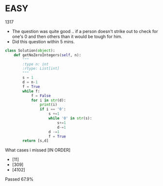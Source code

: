 # EASY
1317

* The question was quite good .. if a person doesn't strike out to check for one's 0 and then others than it would be tough for him.
* Did this question within 5 mins.

```PYTHON
class Solution(object):
    def getNoZeroIntegers(self, n):
        """
        :type n: int
        :rtype: List[int]
        """
        s = 1
        d = n-1
        f = True
        while f:
            f = False
            for i in str(d):
                print(i)
                if i == '0':
                    s +=1
                    while '0' in str(s):
                        s+=1
                        d-=1
                    d -=1
                    f = True
        return [s,d]
```


What cases i missed [IN ORDER]
* [11]
* [309]
* [4102]

Passed 67.9%
